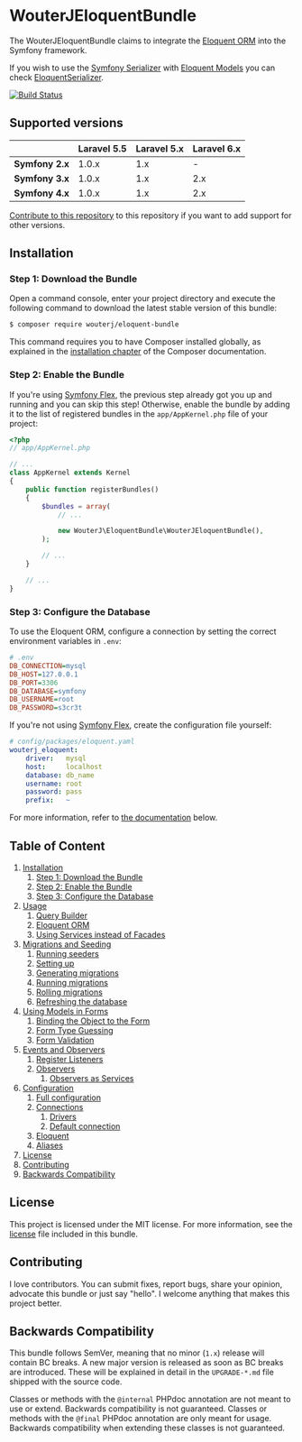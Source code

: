 # WouterJEloquentBundle

The WouterJEloquentBundle claims to integrate the [Eloquent ORM][eloquent]
into the Symfony framework.

If you wish to use the [Symfony Serializer][serializer] with [Eloquent Models][eloquent-model] you can check [EloquentSerializer][eloquent-serializer].

[![Build Status](https://travis-ci.org/wouterj/WouterJEloquentBundle.svg?branch=master)](https://travis-ci.org/wouterj/WouterJEloquentBundle)


## Supported versions

|                 | Laravel 5.5 | Laravel 5.x | Laravel 6.x |
| --------------- | ----------- | ----------- | ----------- |
| **Symfony 2.x** | 1.0.x       | 1.x         | -           |
| **Symfony 3.x** | 1.0.x       | 1.x         | 2.x         |
| **Symfony 4.x** | 1.0.x       | 1.x         | 2.x         |

[Contribute to this repository](#contributing) to this repository if you want
to add support for other versions.


## Installation

### Step 1: Download the Bundle

Open a command console, enter your project directory and execute the
following command to download the latest stable version of this bundle:

```bash
$ composer require wouterj/eloquent-bundle
```

This command requires you to have Composer installed globally, as explained
in the [installation chapter][composer] of the Composer documentation.


### Step 2: Enable the Bundle

If you're using [Symfony Flex][symfony-flex], the previous step already got
you up and running and you can skip this step! Otherwise, enable the bundle
by adding it to the list of registered bundles in the `app/AppKernel.php`
file of your project:

```php
<?php
// app/AppKernel.php

// ...
class AppKernel extends Kernel
{
    public function registerBundles()
    {
        $bundles = array(
            // ...

            new WouterJ\EloquentBundle\WouterJEloquentBundle(),
        );

        // ...
    }

    // ...
}
```


### Step 3: Configure the Database

To use the Eloquent ORM, configure a connection by setting the correct environment
variables in `.env`:

```ini
# .env
DB_CONNECTION=mysql
DB_HOST=127.0.0.1
DB_PORT=3306
DB_DATABASE=symfony
DB_USERNAME=root
DB_PASSWORD=s3cr3t
```

If you're not using [Symfony Flex][symfony-flex], create the configuration file
yourself:

```yaml
# config/packages/eloquent.yaml
wouterj_eloquent:
    driver:   mysql
    host:     localhost
    database: db_name
    username: root
    password: pass
    prefix:   ~
```

For more information, refer to [the documentation](#table-of-content) below.


## Table of Content

1. [Installation](#installation)
    1. [Step 1: Download the Bundle](#step-1-download-the-bundle)
    1. [Step 2: Enable the Bundle](#step-2-enable-the-bundle)
    1. [Step 3: Configure the Database](#step-3-configure-the-database)
1. [Usage](Resources/docs/usage.rst)
    1. [Query Builder](Resources/docs/usage.rst#query-builder)
    1. [Eloquent ORM](Resources/docs/usage.rst#eloquent-orm)
    1. [Using Services instead of Facades](Resources/docs/usage.rst#using-services-instead-of-facades)
1. [Migrations and Seeding](Resources/docs/migrations.rst)
    1. [Running seeders](Resources/docs/migrations.rst#running-seeders)
    1. [Setting up](Resources/docs/migrations.rst#setting-up)
    1. [Generating migrations](Resources/docs/migrations.rst#generating-migrations)
    1. [Running migrations](Resources/docs/migrations.rst#running-migrations)
    1. [Rolling migrations](Resources/docs/migrations.rst#rolling-back-migrations)
    1. [Refreshing the database](Resources/docs/migrations.rst#refreshing-the-database)
1. [Using Models in Forms](Resources/docs/forms.rst)
    1. [Binding the Object to the Form](Resources/docs/forms.rst#binding-the-object-to-the-form)
    1. [Form Type Guessing](Resources/docs/forms.rst#form-type-guessing)
    1. [Form Validation](Resources/docs/forms.rst#form-validation)
1. [Events and Observers](Resources/docs/events.rst)
    1. [Register Listeners](Resources/docs/events.rst#register-listeners)
    1. [Observers](Resources/docs/events.rst#observers)
        1. [Observers as Services](Resources/docs/events.rst#observers-as-services)
1. [Configuration](Resources/docs/configuration.rst)
    1. [Full configuration](Resources/docs/configuration.rst#full-configuration)
    1. [Connections](Resources/docs/configuration.rst#connections)
        1. [Drivers](Resources/docs/configuration.rst#drivers)
        1. [Default connection](Resources/docs/configuration.rst#default-connection)
    1. [Eloquent](Resources/docs/configuration.rst#eloquent)
    1. [Aliases](Resources/docs/configuration.rst#aliases)
1. [License][LICENSE]
1. [Contributing](#contributing)
1. [Backwards Compatibility](#backwards-compatibility)


## License

This project is licensed under the MIT license. For more information, see the
[license][license] file included in this bundle.


## Contributing

I love contributors. You can submit fixes, report bugs, share your opinion,
advocate this bundle or just say "hello". I welcome anything that makes this
project better.


## Backwards Compatibility

This bundle follows SemVer, meaning that no minor (`1.x`) release will contain
BC breaks. A new major version is released as soon as BC breaks are introduced.
These will be explained in detail in the `UPGRADE-*.md` file shipped with the
source code.

Classes or methods with the `@internal` PHPdoc annotation are not meant to use
or extend.  Backwards compatibility is not guaranteed. Classes or methods with
the `@final` PHPdoc annotation are only meant for usage. Backwards
compatibility when extending these classes is not guaranteed.


[serializer]: http://symfony.com/doc/current/components/serializer.html
[eloquent-model]: https://laravel.com/docs/5.4/eloquent#eloquent-model-conventions
[eloquent-serializer]: https://github.com/theofidry/EloquentSerializer/blob/master/README.md
[eloquent]: http://laravel.com/docs/database
[composer]: https://getcomposer.org/doc/00-intro.md
[symfony-flex]: https://symfony.com/doc/current/setup/flex.html
[docs]: Resources/docs/index.rst
[license]: LICENSE
[cs]: http://symfony.com/doc/current/contributing/code/standards.html
